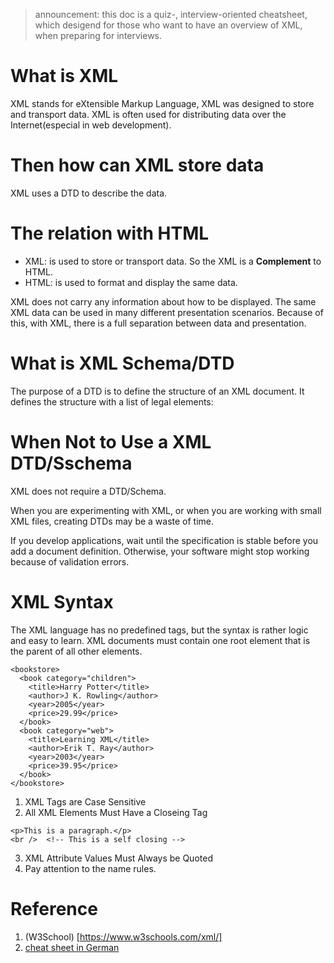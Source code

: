> announcement: this doc is a quiz-, interview-oriented cheatsheet, which desigend for those who want to have an overview of XML, when preparing for interviews.

# What is XML

XML stands for eXtensible Markup Language, XML was designed to store and transport data. XML is often used for distributing data over the Internet(especial in web development).

# Then how can XML store data

XML uses a DTD to describe the data.

# The relation with HTML

- XML: is used to store or transport data. So the XML is a **Complement** to HTML.
- HTML: is used to format and display the same data.

XML does not carry any information about how to be displayed. The same XML data can be used in many different presentation scenarios. Because of this, with XML, there is a full separation between data and presentation.

# What is XML Schema/DTD

The purpose of a DTD is to define the structure of an XML document. It defines the structure with a list of legal elements:

# When Not to Use a XML DTD/Sschema

XML does not require a DTD/Schema.

When you are experimenting with XML, or when you are working with small XML files, creating DTDs may be a waste of time.

If you develop applications, wait until the specification is stable before you add a document definition. Otherwise, your software might stop working because of validation errors.

# XML Syntax

The XML language has no predefined tags, but the syntax is rather logic and easy to learn. XML documents must contain one root element that is the parent of all other elements.

```
<bookstore>
  <book category="children">
    <title>Harry Potter</title>
    <author>J K. Rowling</author>
    <year>2005</year>
    <price>29.99</price>
  </book>
  <book category="web">
    <title>Learning XML</title>
    <author>Erik T. Ray</author>
    <year>2003</year>
    <price>39.95</price>
  </book>
</bookstore>
```

1. XML Tags are Case Sensitive
2. All XML Elements Must Have a Closeing Tag

```
<p>This is a paragraph.</p>
<br />  <!-- This is a self closing -->
```

3. XML Attribute Values Must Always be Quoted
4. Pay attention to the name rules.

# Reference

1. (W3School) [https://www.w3schools.com/xml/]
2. [cheat sheet in German](https://www.i-d-e.de/wp-content/uploads/2015/02/ide-xml-kurzreferenz.pdf)
